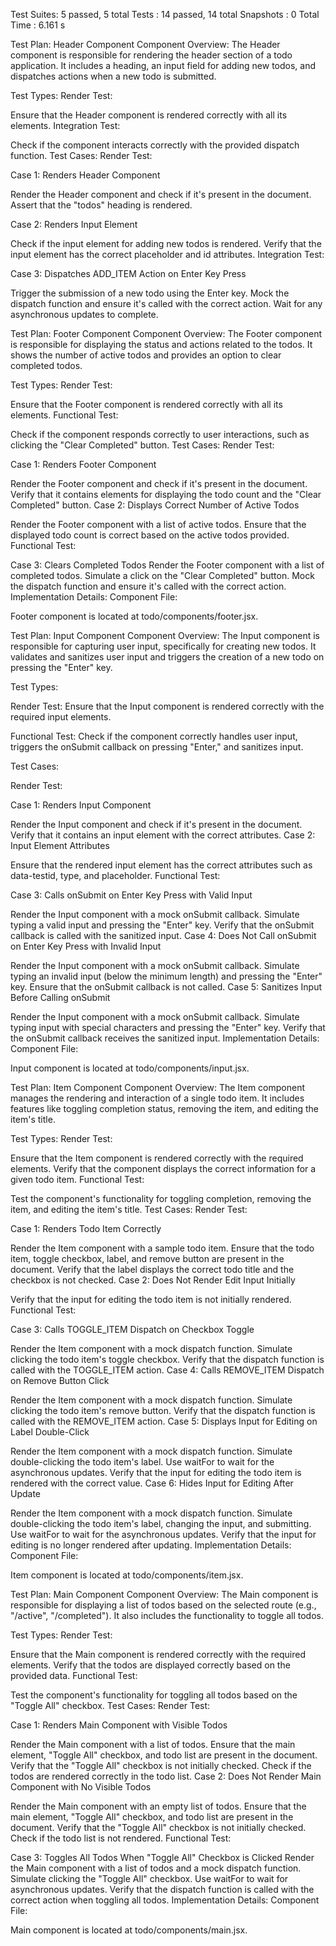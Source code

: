 Test Suites: 5 passed, 5 total
Tests      : 14 passed, 14 total
Snapshots  : 0 Total
Time       : 6.161 s 



Test Plan: Header Component
Component Overview:
The Header component is responsible for rendering the header section of a todo application. It includes a heading, an input field for adding new todos, and dispatches actions when a new todo is submitted.

Test Types:
Render Test:

Ensure that the Header component is rendered correctly with all its elements.
Integration Test:

Check if the component interacts correctly with the provided dispatch function.
Test Cases:
Render Test:

Case 1: Renders Header Component

Render the Header component and check if it's present in the document.
Assert that the "todos" heading is rendered.

Case 2: Renders Input Element

Check if the input element for adding new todos is rendered.
Verify that the input element has the correct placeholder and id attributes.
Integration Test:

Case 3: Dispatches ADD_ITEM Action on Enter Key Press

Trigger the submission of a new todo using the Enter key.
Mock the dispatch function and ensure it's called with the correct action.
Wait for any asynchronous updates to complete.




Test Plan: Footer Component
Component Overview:
The Footer component is responsible for displaying the status and actions related to the todos. It shows the number of active todos and provides an option to clear completed todos.

Test Types:
Render Test:

Ensure that the Footer component is rendered correctly with all its elements.
Functional Test:

Check if the component responds correctly to user interactions, such as clicking the "Clear Completed" button.
Test Cases:
Render Test:

Case 1: Renders Footer Component

Render the Footer component and check if it's present in the document.
Verify that it contains elements for displaying the todo count and the "Clear Completed" button.
Case 2: Displays Correct Number of Active Todos

Render the Footer component with a list of active todos.
Ensure that the displayed todo count is correct based on the active todos provided.
Functional Test:

Case 3: Clears Completed Todos
Render the Footer component with a list of completed todos.
Simulate a click on the "Clear Completed" button.
Mock the dispatch function and ensure it's called with the correct action.
Implementation Details:
Component File:

Footer component is located at todo/components/footer.jsx.




Test Plan: Input Component
Component Overview:
The Input component is responsible for capturing user input, specifically for creating new todos. It validates and sanitizes user input and triggers the creation of a new todo on pressing the "Enter" key.

Test Types:

Render Test:
Ensure that the Input component is rendered correctly with the required input elements.

Functional Test:
Check if the component correctly handles user input, triggers the onSubmit callback on pressing "Enter," and sanitizes input.

Test Cases:

Render Test:

Case 1: Renders Input Component

Render the Input component and check if it's present in the document.
Verify that it contains an input element with the correct attributes.
Case 2: Input Element Attributes

Ensure that the rendered input element has the correct attributes such as data-testid, type, and placeholder.
Functional Test:

Case 3: Calls onSubmit on Enter Key Press with Valid Input

Render the Input component with a mock onSubmit callback.
Simulate typing a valid input and pressing the "Enter" key.
Verify that the onSubmit callback is called with the sanitized input.
Case 4: Does Not Call onSubmit on Enter Key Press with Invalid Input

Render the Input component with a mock onSubmit callback.
Simulate typing an invalid input (below the minimum length) and pressing the "Enter" key.
Ensure that the onSubmit callback is not called.
Case 5: Sanitizes Input Before Calling onSubmit

Render the Input component with a mock onSubmit callback.
Simulate typing input with special characters and pressing the "Enter" key.
Verify that the onSubmit callback receives the sanitized input.
Implementation Details:
Component File:

Input component is located at todo/components/input.jsx.






Test Plan: Item Component
Component Overview:
The Item component manages the rendering and interaction of a single todo item. It includes features like toggling completion status, removing the item, and editing the item's title.

Test Types:
Render Test:

Ensure that the Item component is rendered correctly with the required elements.
Verify that the component displays the correct information for a given todo item.
Functional Test:

Test the component's functionality for toggling completion, removing the item, and editing the item's title.
Test Cases:
Render Test:

Case 1: Renders Todo Item Correctly

Render the Item component with a sample todo item.
Ensure that the todo item, toggle checkbox, label, and remove button are present in the document.
Verify that the label displays the correct todo title and the checkbox is not checked.
Case 2: Does Not Render Edit Input Initially

Verify that the input for editing the todo item is not initially rendered.
Functional Test:

Case 3: Calls TOGGLE_ITEM Dispatch on Checkbox Toggle

Render the Item component with a mock dispatch function.
Simulate clicking the todo item's toggle checkbox.
Verify that the dispatch function is called with the TOGGLE_ITEM action.
Case 4: Calls REMOVE_ITEM Dispatch on Remove Button Click

Render the Item component with a mock dispatch function.
Simulate clicking the todo item's remove button.
Verify that the dispatch function is called with the REMOVE_ITEM action.
Case 5: Displays Input for Editing on Label Double-Click

Render the Item component with a mock dispatch function.
Simulate double-clicking the todo item's label.
Use waitFor to wait for the asynchronous updates.
Verify that the input for editing the todo item is rendered with the correct value.
Case 6: Hides Input for Editing After Update

Render the Item component with a mock dispatch function.
Simulate double-clicking the todo item's label, changing the input, and submitting.
Use waitFor to wait for the asynchronous updates.
Verify that the input for editing is no longer rendered after updating.
Implementation Details:
Component File:

Item component is located at todo/components/item.jsx.





Test Plan: Main Component
Component Overview:
The Main component is responsible for displaying a list of todos based on the selected route (e.g., "/active", "/completed"). It also includes the functionality to toggle all todos.

Test Types:
Render Test:

Ensure that the Main component is rendered correctly with the required elements.
Verify that the todos are displayed correctly based on the provided data.
Functional Test:

Test the component's functionality for toggling all todos based on the "Toggle All" checkbox.
Test Cases:
Render Test:

Case 1: Renders Main Component with Visible Todos

Render the Main component with a list of todos.
Ensure that the main element, "Toggle All" checkbox, and todo list are present in the document.
Verify that the "Toggle All" checkbox is not initially checked.
Check if the todos are rendered correctly in the todo list.
Case 2: Does Not Render Main Component with No Visible Todos

Render the Main component with an empty list of todos.
Ensure that the main element, "Toggle All" checkbox, and todo list are present in the document.
Verify that the "Toggle All" checkbox is not initially checked.
Check if the todo list is not rendered.
Functional Test:

Case 3: Toggles All Todos When "Toggle All" Checkbox is Clicked
Render the Main component with a list of todos and a mock dispatch function.
Simulate clicking the "Toggle All" checkbox.
Use waitFor to wait for asynchronous updates.
Verify that the dispatch function is called with the correct action when toggling all todos.
Implementation Details:
Component File:

Main component is located at todo/components/main.jsx.